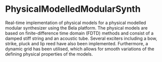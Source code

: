 # PhysicalModelledModularSynth
Real-time implementation of physical models for a physical modelled modular synthesizer using the Bela platform. The physical models are based on finite-difference time domain (FDTD) methods and consist of a damped stiff string and an acoustic tube. Several exciters including a bow, strike, pluck and lip reed have also been implemented. Furthermore, a dynamic grid has been utilised, which allows for smooth variations of the defining physical properties of the models.
